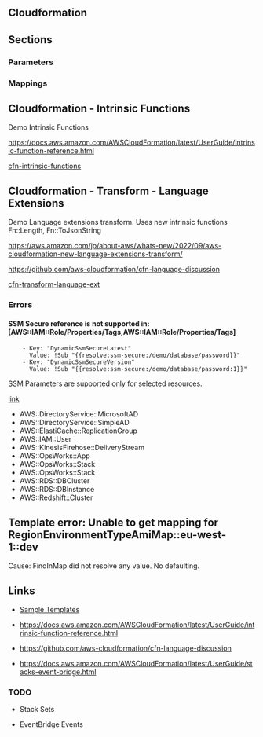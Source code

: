 
## Cloudformation

## Sections

### Parameters

### Mappings

## Cloudformation - Intrinsic Functions

Demo Intrinsic Functions

https://docs.aws.amazon.com/AWSCloudFormation/latest/UserGuide/intrinsic-function-reference.html

[cfn-intrinsic-functions](cfn-intrinsic-functions.yaml)

## Cloudformation - Transform - Language Extensions

Demo Language extensions transform. Uses new intrinsic functions Fn::Length, Fn::ToJsonString

https://aws.amazon.com/jp/about-aws/whats-new/2022/09/aws-cloudformation-new-language-extensions-transform/

https://github.com/aws-cloudformation/cfn-language-discussion

[cfn-transform-language-ext](cfn-transform-language-ext.yaml)


### Errors

#### SSM Secure reference is not supported in: [AWS::IAM::Role/Properties/Tags,AWS::IAM::Role/Properties/Tags]
        - Key: "DynamicSsmSecureLatest"
          Value: !Sub "{{resolve:ssm-secure:/demo/database/password}}"
        - Key: "DynamicSsmSecureVersion"
          Value: !Sub "{{resolve:ssm-secure:/demo/database/password:1}}"

SSM Parameters are supported only for selected resources.

[link](https://docs.aws.amazon.com/AWSCloudFormation/latest/UserGuide/dynamic-references.html#template-parameters-dynamic-patterns-resources)

- AWS::DirectoryService::MicrosoftAD
- AWS::DirectoryService::SimpleAD
- AWS::ElastiCache::ReplicationGroup
- AWS::IAM::User
- AWS::KinesisFirehose::DeliveryStream
- AWS::OpsWorks::App
- AWS::OpsWorks::Stack
- AWS::OpsWorks::Stack
- AWS::RDS::DBCluster
- AWS::RDS::DBInstance
- AWS::Redshift::Cluster

## Template error: Unable to get mapping for RegionEnvironmentTypeAmiMap::eu-west-1::dev

Cause: FindInMap did not resolve any value. No defaulting.



## Links

- [Sample Templates](https://docs.aws.amazon.com/AWSCloudFormation/latest/UserGuide/cfn-sample-templates.html)

- https://docs.aws.amazon.com/AWSCloudFormation/latest/UserGuide/intrinsic-function-reference.html

- https://github.com/aws-cloudformation/cfn-language-discussion

- https://docs.aws.amazon.com/AWSCloudFormation/latest/UserGuide/stacks-event-bridge.html

### TODO

- Stack Sets

- EventBridge Events
